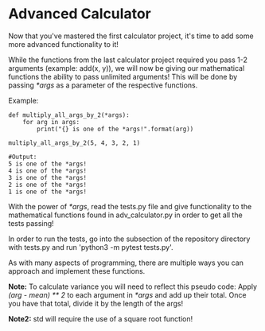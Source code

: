# Advanced Calculator

Now that you've mastered the first calculator project, it's time to add some more advanced functionality to it!  

While the functions from the last calculator project required you pass 1-2 arguments (example:  add(x, y)), we will now be giving our mathematical functions the ability to pass unlimited arguments!  This will be done by passing _*args_ as a parameter of the respective functions.  

Example:  
```
def multiply_all_args_by_2(*args):
    for arg in args:
        print("{} is one of the *args!".format(arg))

multiply_all_args_by_2(5, 4, 3, 2, 1)

#Output:
5 is one of the *args!
4 is one of the *args!
3 is one of the *args!
2 is one of the *args!
1 is one of the *args!
```

With the power of _*args_, read the tests.py file and give functionality to the mathematical functions found in adv_calculator.py in order to get all the tests passing!

In order to run the tests, go into the subsection of the repository directory with tests.py and run 'python3 -m pytest tests.py'.  

As with many aspects of programming, there are multiple ways you can approach and implement these functions. 

**Note:**  To calculate variance you will need to reflect this pseudo code: 
Apply _(arg - mean) ** 2_ to each argument in _*args_ and add up their total.  Once you have that total, divide it by the length of the args!

**Note2:**  std will require the use of a square root function!
